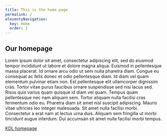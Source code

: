 ```yaml
---
title: This is the home page
permalink: /
eleventyNavigation:
  key: Home
  order: 1
---
```


## Our homepage

Lorem ipsum dolor sit amet, consectetur adipiscing elit, sed do eiusmod tempor incididunt ut labore et dolore magna aliqua. Euismod in pellentesque massa placerat. Id ornare arcu odio ut sem nulla pharetra diam. Congue eu consequat ac felis donec et odio pellentesque diam. Id diam vel quam elementum pulvinar etiam non. Est pellentesque elit ullamcorper dignissim cras. Tortor vitae purus faucibus ornare suspendisse sed nisi lacus sed. Risus quis varius quam quisque id diam vel quam. Tempus quam pellentesque nec nam aliquam sem. Tortor aliquam nulla facilisi cras fermentum odio eu. Pharetra diam sit amet nisl suscipit adipiscing. Mauris vitae ultricies leo integer malesuada. Sit amet nulla facilisi morbi. Consectetur a erat nam at lectus urna duis. Aliquam sem fringilla ut morbi tincidunt augue interdum. Dui accumsan sit amet nulla facilisi morbi tempus.

[KDL homepage](https://kcl.kcl.ac.uk)
